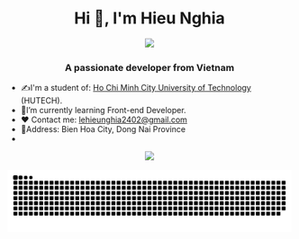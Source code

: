 <h1 align="center">Hi 👋, I'm Hieu Nghia</h1>
<p align="center"><img src="https://img.icons8.com/color/48/000000/vietnam-circular.png"/></p>
<h3 align="center">A passionate developer from Vietnam </h3>

- ✍I'm a student of: [Ho Chi Minh City University of Technology](https://hutech.edu.vn) (HUTECH).
- 🌱I’m currently learning Front-end Developer.
- ❤ Contact me: lehieunghia2402@gmail.com
- 📍Address: Bien Hoa City, Dong Nai Province
- 
<p align="center" alt="Coding Hello" height="20" width="20"><img src="https://camo.githubusercontent.com/cae12fddd9d6982901d82580bdf321d81fb299141098ca1c2d4891870827bf17/68747470733a2f2f6d69726f2e6d656469756d2e636f6d2f6d61782f313336302f302a37513379765349765f7430696f4a2d5a2e676966"/></p>

<div align="center">
  <img src="https://github.com/DHANOLA/DHANOLA/raw/output/github-contribution-grid-snake.svg" alt="snake"></center>
</div>
